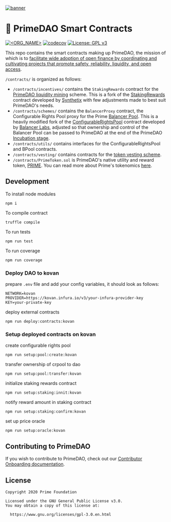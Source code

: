 [![banner](https://i.ibb.co/NWjZc4N/Artboard-44.png)](https://primedao.eth.link/#/)

# 🤖 PrimeDAO Smart Contracts
[![<ORG_NAME>](https://circleci.com/gh/PrimeDAO/contracts.svg?style=svg)](https://app.circleci.com/pipelines/github/PrimeDAO)
[![codecov](https://codecov.io/gh/PrimeDAO/contracts/branch/main/graph/badge.svg?token=BG6I17TXEL)](https://codecov.io/gh/PrimeDAO/contracts)
[![License: GPL v3](https://img.shields.io/badge/License-GPLv3-blue.svg)](https://www.gnu.org/licenses/gpl-3.0)


This repo contains the smart contracts making up PrimeDAO, the mission of which is to [facilitate wide adoption of open finance by coordinating and cultivating projects that promote safety, reliability, liquidity, and open access](https://docs.primedao.io/primedao/intro).

`/contracts/` is organized as follows:
- `/contracts/incentives/` contains the `StakingRewards` contract for the [PrimeDAO liquidity mining](https://github.com/PrimeDAO/liquidity-mining) scheme. This is a fork of the [StakingRewards](https://github.com/Synthetixio/synthetix/blob/develop/contracts/StakingRewards.sol) contract developed by [Synthetix](https://github.com/Synthetixio/synthetix) with few adjustments made to best suit PrimeDAO's needs.
- `/contracts/schemes/` contains the `BalancerProxy` contract, the Configurable Rights Pool proxy for the Prime [Balancer Pool](https://pools.balancer.exchange/#/pool/0xdd0b69d938c6e98bf8f16f04c4913a0c07e0bb6e/). This is a heavily modified fork of the [ConfigurableRightsPool](https://github.com/balancer-labs/configurable-rights-pool/blob/master/contracts/ConfigurableRightsPool.sol) contract developed by [Balancer Labs](https://github.com/balancer-labs/configurable-rights-pool), adjusted so that ownership and control of the Balancer Pool can be passed to PrimeDAO at the end of the PrimeDAO [Incubation stage](https://docs.primedao.io/primedao/roadmap#incubation).
- `/contracts/utils/` contains interfaces for the ConfigurableRightsPool and BPool contracts.
- `/contracts/vesting/` contains contracts for the [token vesting scheme](https://docs.primedao.io/primedao/tokenomics/roles-and-rewards/vesting-contract-guide).
- `/contracts/PrimeToken.sol` is PrimeDAO's native utility and reward token, [PRIME](https://etherscan.io/address/0xE59064a8185Ed1Fca1D17999621eFedfab4425c9). You can read more about Prime's tokenomics [here](https://docs.primedao.io/primedao/tokenomics). 

## Development

To install node modules

```
npm i
```

To compile contract

```
truffle compile
```

To run tests

```
npm run test
```

To run coverage

```
npm run coverage
```

### Deploy DAO to kovan

prepare `.env` file and add your config variables, it should look as follows:
```
NETWORK=kovan
PROVIDER=https://kovan.infura.io/v3/your-infura-provider-key
KEY=your-private-key
```

deploy external contracts
```
npm run deploy:contracts:kovan
```

### Setup deployed contracts on kovan

create configurable rights pool
```
npm run setup:pool:create:kovan
```

transfer ownership of crpool to dao
```
npm run setup:pool:transfer:kovan
```

initialize staking rewards contract  
```
npm run setup:staking:innit:kovan
```

notify reward amount in staking contract
```
npm run setup:staking:confirm:kovan
```

set up price oracle
```
npm run setup:oracle:kovan
```

## Contributing to PrimeDAO
If you wish to contribute to PrimeDAO, check out our [Contributor Onboarding documentation](https://docs.primedao.io/primedao/call-for-contributors).

## License
```
Copyright 2020 Prime Foundation

Licensed under the GNU General Public License v3.0.
You may obtain a copy of this license at:

  https://www.gnu.org/licenses/gpl-3.0.en.html

```
